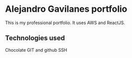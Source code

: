 # Alejandro Gavilanes portfolio

This is my professional portfolio. It uses AWS and ReactJS.

## Technologies used

Chocolate
GIT and github
SSH
